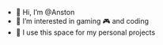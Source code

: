 - 👋 Hi, I’m @Anston
- 👀 I’m interested in gaming 🎮 and coding 
- 🌱 I use this space for my personal projects
